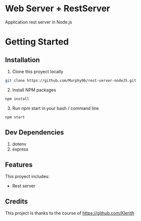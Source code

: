 # Web Server + RestServer
Application rest server in Node.js

# Getting Started

## Installation
1. Clone this proyect locally
```sh
git clone https://github.com/Murphy96/rest-server-nodeJS.git
```
2. Install NPM packages
```sh
npm install
```
3. Run npm start in your bash / command line
```sh
npm start
```

## Dev Dependencies
1. dotenv
2. express

## Features
This proyect includes:
* Rest server

## Credits
This project is thanks to the course of https://github.com/Klerith